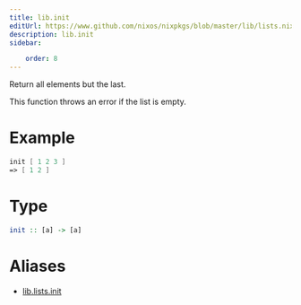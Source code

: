 ```yaml
---
title: lib.init
editUrl: https://www.github.com/nixos/nixpkgs/blob/master/lib/lists.nix#L1025C10
description: lib.init
sidebar:

    order: 8
---
```


Return all elements but the last.

This function throws an error if the list is empty.

# Example

```nix
init [ 1 2 3 ]
=> [ 1 2 ]
```

# Type

```haskell
init :: [a] -> [a]
```


# Aliases

- [lib.lists.init](./reference/lib/lists/lib-lists-init)


